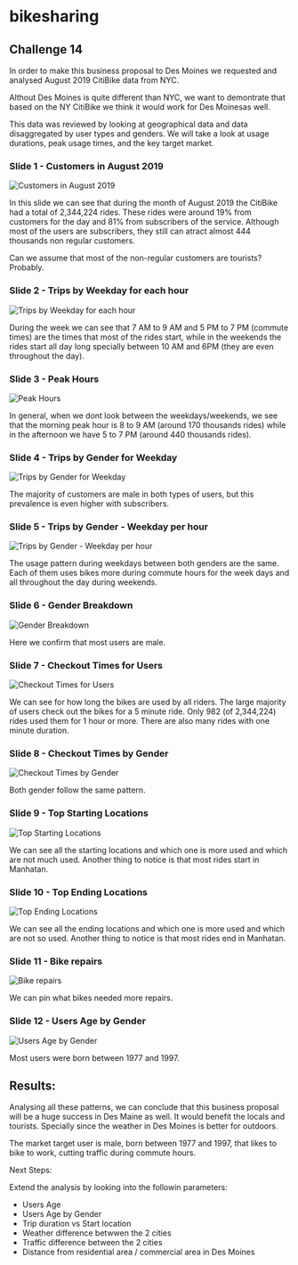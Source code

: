 # bikesharing
## Challenge 14

In order to make this business proposal to Des Moines we requested and analysed August 2019 CitiBike data from NYC. 

Althout Des Moines is quite different than NYC, we want to demontrate that based on the NY CitiBike we think it would work for Des Moinesas well. 

This data was reviewed by looking at geographical data and data disaggregated by user types and genders. We will take a look at usage durations, peak usage times, and the key target market.

### Slide 1 - Customers in August 2019
![Customers in August 2019](img/1.png)

In this slide we can see that during the month of August 2019 the CitiBike had a total of 2,344,224 rides. These rides were around 19% from customers for the day and 81% from subscribers of the service. Although most of the users are subscribers, they still can atract almost 444 thousands non regular customers.

Can we assume that most of the non-regular customers are tourists? Probably.

### Slide 2 - Trips by Weekday for each hour
![Trips by Weekday for each hour](img/2.png)

During the week we can see that 7 AM to 9 AM and 5 PM to 7 PM (commute times) are the times that most of the rides start, while in the weekends the rides start all day long specially between 10 AM and 6PM (they are even throughout the day). 

### Slide 3 - Peak Hours
![Peak Hours](img/3.png)

In general, when we dont look between the weekdays/weekends, we see that the morning peak hour is 8 to 9 AM (around 170 thousands rides) while in the afternoon we have 5 to 7 PM (around 440 thousands rides).

### Slide 4 - Trips by Gender for Weekday
![Trips by Gender for Weekday](img/4.png)

The majority of customers are male in both types of users, but this prevalence is even higher with subscribers.

### Slide 5 - Trips by Gender - Weekday per hour
![Trips by Gender - Weekday per hour](img/5.png)

The usage pattern during weekdays between both genders are the same. Each of them uses bikes more during commute hours for the week days and all throughout the day during weekends.

### Slide 6 - Gender Breakdown
![Gender Breakdown](img/6.png)

Here we confirm that most users are male.

### Slide 7 - Checkout Times for Users
![Checkout Times for Users](img/7.png)

We can see for how long the bikes are used by all riders. The large majority of users check out the bikes for a 5 minute ride. Only 982 (of 2,344,224) rides used them for 1 hour or more. There are also many rides with one minute duration.

### Slide 8 - Checkout Times by Gender
![Checkout Times by Gender](img/8.png)

Both gender follow the same pattern.

### Slide 9 - Top Starting Locations
![Top Starting Locations](img/9.png)

We can see all the starting locations and which one is more used and which are not much used. Another thing to notice is that most rides start in Manhatan.

### Slide 10 - Top Ending Locations
![Top Ending Locations](img/10.png)

We can see all the ending locations and which one is more used and which are not so used. Another thing to notice is that most rides end in Manhatan.

### Slide 11 - Bike repairs
![Bike repairs](img/11.png)

We can pin what bikes needed more repairs.

### Slide 12 - Users Age by Gender
![Users Age by Gender](img/12.png)

Most users were born between 1977 and 1997.

## Results:

Analysing all these patterns, we can conclude that this business proposal will be a huge success in Des Maine as well. It would benefit the locals and tourists. Specially since the weather in Des Moines is better for outdoors.

The market target user is male, born between 1977 and 1997, that likes to bike to work, cutting traffic during commute hours.

Next Steps:

Extend the analysis by looking into the followin parameters:
- Users Age 
- Users Age by Gender
- Trip duration vs Start location
- Weather difference betwwen the 2 cities
- Traffic difference between the 2 cities
- Distance from residential area / commercial area in Des Moines

